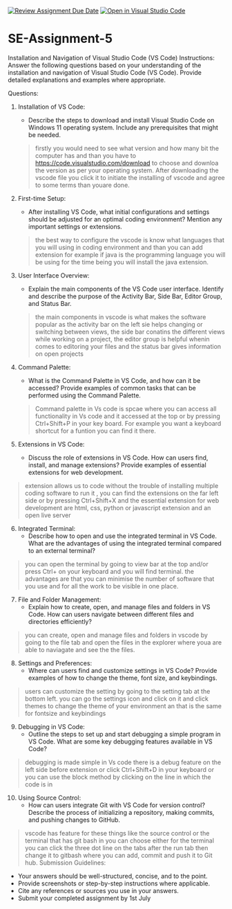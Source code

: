 [![Review Assignment Due Date](https://classroom.github.com/assets/deadline-readme-button-22041afd0340ce965d47ae6ef1cefeee28c7c493a6346c4f15d667ab976d596c.svg)](https://classroom.github.com/a/XoLGRbHq)
[![Open in Visual Studio Code](https://classroom.github.com/assets/open-in-vscode-2e0aaae1b6195c2367325f4f02e2d04e9abb55f0b24a779b69b11b9e10269abc.svg)](https://classroom.github.com/online_ide?assignment_repo_id=15279904&assignment_repo_type=AssignmentRepo)
# SE-Assignment-5
Installation and Navigation of Visual Studio Code (VS Code)
 Instructions:
Answer the following questions based on your understanding of the installation and navigation of Visual Studio Code (VS Code). Provide detailed explanations and examples where appropriate.

 Questions:

1. Installation of VS Code:
   - Describe the steps to download and install Visual Studio Code on Windows 11 operating system. Include any prerequisites that might be needed.
   > firstly you would need to see what version and how many  bit the computer has and than you have to https://code.visualstudio.com/download to choose and downloa the version as per your operating system. After downloading the vscode file you click it to initiate the installing of vscode and agree to some terms than youare done.

2. First-time Setup:
   - After installing VS Code, what initial configurations and settings should be adjusted for an optimal coding environment? Mention any important settings or extensions.
   > the best way to configure the vscode is know what languages that you will using in coding environment and than you can add extension for example if java is the programming language you will be using for the time being you will install the java extension.

3. User Interface Overview:
   - Explain the main components of the VS Code user interface. Identify and describe the purpose of the Activity Bar, Side Bar, Editor Group, and Status Bar.
   > the main components in vscode is what makes the software popular as the activity bar on the left sie helps changing or switching between views, the side bar conatins the different views while working on a project, the editor group is helpful whenin comes to editoring your files and the status bar gives information on open projects 
4. Command Palette:
   - What is the Command Palette in VS Code, and how can it be accessed? Provide examples of common tasks that can be performed using the Command Palette.
    > Command palette in Vs code is spcae where you can access all functionality in Vs code and it accessed at the top or by pressing Ctrl+Shift+P in your key board. For example you want a keyboard shortcut for a funtion you can find it there.
5. Extensions in VS Code:
   - Discuss the role of extensions in VS Code. How can users find, install, and manage extensions? Provide examples of essential extensions for web development.
 > extension allows us to code without the trouble of installing multiple coding software to run it , you can find the extensions on the far left side or by pressing Ctrl+Shift+X and the essential extension for web development are html, css, python or javascript extension and an open live server 
6. Integrated Terminal:
   - Describe how to open and use the integrated terminal in VS Code. What are the advantages of using the integrated terminal compared to an external terminal?
> you can open the terminal by going to view bar at the top and/or press Ctrl+ on your keyboard and you will find terminal. the advantages are that you can minimise the number of software that you use and for all the work to be visible in one place.
7. File and Folder Management:
   - Explain how to create, open, and manage files and folders in VS Code. How can users navigate between different files and directories efficiently?
>  you can create, open and manage files and folders in vscode by going to the file tab and open the files in the explorer where youa are able to naviagate and see the the files.
8. Settings and Preferences:
   - Where can users find and customize settings in VS Code? Provide examples of how to change the theme, font size, and keybindings.
> users can customize the setting by going to the setting tab at the bottom left. you can go the settings icon and click on it and click themes to change the theme of your environment an that is the same for fontsize and keybindings
9. Debugging in VS Code:
   - Outline the steps to set up and start debugging a simple program in VS Code. What are some key debugging features available in VS Code?
 > debugging is made simple in Vs code there is a debug feature on the left side before extension or click Ctrl+Shift+D in your keyboard or you can use the block method by clicking on the line in which the code is in 
10. Using Source Control:
    - How can users integrate Git with VS Code for version control? Describe the process of initializing a repository, making commits, and pushing changes to GitHub.
  > vscode has feature for these things like the source control or the terminal that has git bash in you can choose either for the terminal you can click the three dot line on the tabs after the run tab then change it to gitbash where you can add, commit and push it to Git hub.
 Submission Guidelines:
- Your answers should be well-structured, concise, and to the point.
- Provide screenshots or step-by-step instructions where applicable.
- Cite any references or sources you use in your answers.
- Submit your completed assignment by 1st July 

